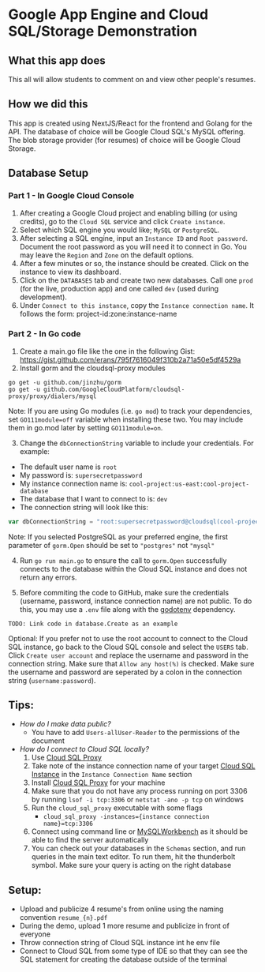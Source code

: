 # Google App Engine and Cloud SQL/Storage Demonstration

## What this app does
This all will allow students to comment on and view other people's resumes.

## How we did this
This app is created using NextJS/React for the frontend and Golang for the API. The database of choice will be Google Cloud SQL's MySQL offering. The blob storage provider (for resumes) of choice will be Google Cloud Storage.

## Database Setup
### Part 1 - In Google Cloud Console
1. After creating a Google Cloud project and enabling billing (or using credits), go to the `Cloud SQL` service and click `Create instance`.
2. Select which SQL engine you would like; `MySQL` or `PostgreSQL`.
3. After selecting a SQL engine, input an `Instance ID` and `Root password`. Document the root password as you will need it to connect in Go. You may leave the `Region` and `Zone` on the default options.
4. After a few minutes or so, the instance should be created. Click on the instance to view its dashboard.
5. Click on the `DATABASES` tab and create two new databases. Call one `prod` (for the live, production app) and one called `dev` (used during development).
6. Under `Connect to this instance`, copy the `Instance connection name`. It follows the form: project-id:zone:instance-name
### Part 2 - In Go code
1. Create a main.go file like the one in the following Gist: https://gist.github.com/erans/795f7616049f310b2a71a50e5df4529a
2. Install gorm and the cloudsql-proxy modules
```
go get -u github.com/jinzhu/gorm
go get -u github.com/GoogleCloudPlatform/cloudsql-proxy/proxy/dialers/mysql
```
Note: If you are using Go modules (i.e. `go mod`) to track your dependencies, set `GO111module=off` variable when installing these two. You may include them in go.mod later by setting `GO111module=on`.

3. Change the `dbConnectionString` variable to include your credentials. For example:
  - The default user name is `root`
  - My password is: `supersecretpassword`
  - My instance connection name is: `cool-project:us-east:cool-project-database`
  - The database that I want to connect to is: `dev`
  - The connection string will look like this:
```go
var dbConnectionString = "root:supersecretpassword@cloudsql(cool-project:us-east:cool-project-database)/dev?charset=utf8&parseTime=True&loc=UTC"
```
Note: If you selected PostgreSQL as your preferred engine, the first parameter of `gorm.Open` should be set to `"postgres"` not `"mysql"`

4. Run `go run main.go` to ensure the call to `gorm.Open` successfully connects to the database within the Cloud SQL instance and does not return any errors.

5. Before commiting the code to GitHub, make sure the credentials (username, password, instance connection name) are not public. To do this, you may use a `.env` file along with the [godotenv](https://github.com/joho/godotenv) dependency.
```
TODO: Link code in database.Create as an example
```

Optional: If you prefer not to use the root account to connect to the Cloud SQL instance, go back to the Cloud SQL console and select the `USERS` tab. Click `Create user account` and replace the username and password in the connection string. Make sure that `Allow any host(%)` is checked. Make sure the username and password are seperated by a colon in the connection string (`username:password`).

## Tips:
- *How do I make data public?*
  - You have to add `Users-allUser-Reader` to the permissions of the document
- *How do I connect to Cloud SQL locally?*
	1. Use [Cloud SQL Proxy](https://cloud.google.com/sql/docs/mysql/quickstart-proxy-test)
	2. Take note of the instance connection name of your target [Cloud SQL Instance](https://console.cloud.google.com/sql/instances) in the `Instance Connection Name` section
	3. Install [Cloud SQL Proxy](https://cloud.google.com/sql/docs/mysql/quickstart-proxy-test) for your machine
	4. Make sure that you do not have any process running on port 3306 by running `lsof -i tcp:3306` or `netstat -ano -p tcp` on windows
	5. Run the `cloud_sql_proxy` executable with some flags
		- `cloud_sql_proxy -instances={instance connection name}=tcp:3306`
	6. Connect using command line or [MySQLWorkbench](https://www.mysql.com/products/workbench/) as it should be able to find the server automatically
	7. You can check out your databases in the `Schemas` section, and run queries in the main text editor. To run them, hit the thunderbolt symbol. Make sure your query is acting on the right database

## Setup:
- Upload and publicize 4 resume's from online using the naming convention `resume_{n}.pdf`
- During the demo, upload 1 more resume and publicize in front of everyone
- Throw connection string of Cloud SQL instance int he env file
- Connect to Cloud SQL from some type of IDE so that they can see the SQL statement for creating the database outside of the terminal
